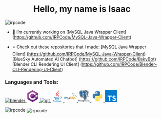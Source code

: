 <h1 align="center">Hello, my name is Isaac</h1>
<p align="left"> <img src="https://komarev.com/ghpvc/?username=irpcode&label=Profile%20views&color=0e75b6&style=flat" alt="irpcode" /> </p>

- 🔭 I’m currently working on [MySQL Java Wrapper Client] (https://github.com/IRPCode/MySQL-Java-Wrapper-Client)

- ⭐ Check out these repositories that I made:
     [MySQL Java Wrapper Client] (https://github.com/IRPCode/MySQL-Java-Wrapper-Client)
     [BlueSky Automated AI Chatbot] (https://github.com/IRPCode/BskyBot)
     [Blender CLI Rendering UI Client] (https://github.com/IRPCode/Blender-CLI-Rendering-UI-Client)


<h3 align="left">Languages and Tools:</h3>
<p align="left"> <a href="https://www.blender.org/" target="_blank" rel="noreferrer"> <img src="https://download.blender.org/branding/community/blender_community_badge_white.svg" alt="blender" width="40" height="40"/> </a> <a href="https://www.w3schools.com/cs/" target="_blank" rel="noreferrer"> <img src="https://raw.githubusercontent.com/devicons/devicon/master/icons/csharp/csharp-original.svg" alt="csharp" width="40" height="40"/> </a> <a href="https://git-scm.com/" target="_blank" rel="noreferrer"> <img src="https://www.vectorlogo.zone/logos/git-scm/git-scm-icon.svg" alt="git" width="40" height="40"/> </a> <a href="https://www.java.com" target="_blank" rel="noreferrer"> <img src="https://raw.githubusercontent.com/devicons/devicon/master/icons/java/java-original.svg" alt="java" width="40" height="40"/> </a> <a href="https://www.mysql.com/" target="_blank" rel="noreferrer"> <img src="https://raw.githubusercontent.com/devicons/devicon/master/icons/mysql/mysql-original-wordmark.svg" alt="mysql" width="40" height="40"/> </a> <a href="https://www.postgresql.org" target="_blank" rel="noreferrer"> <img src="https://raw.githubusercontent.com/devicons/devicon/master/icons/postgresql/postgresql-original-wordmark.svg" alt="postgresql" width="40" height="40"/> </a> <a href="https://www.python.org" target="_blank" rel="noreferrer"> <img src="https://raw.githubusercontent.com/devicons/devicon/master/icons/python/python-original.svg" alt="python" width="40" height="40"/> </a> <a href="https://www.typescriptlang.org/" target="_blank" rel="noreferrer"> <img src="https://raw.githubusercontent.com/devicons/devicon/master/icons/typescript/typescript-original.svg" alt="typescript" width="40" height="40"/> </a> </p>

<p><img align="left" src="https://github-readme-stats.vercel.app/api/top-langs?username=irpcode&show_icons=true&locale=en&layout=compact" alt="irpcode" /></p>

<p>&nbsp;<img align="center" src="https://github-readme-stats.vercel.app/api?username=irpcode&show_icons=true&locale=en" alt="irpcode" /></p>
